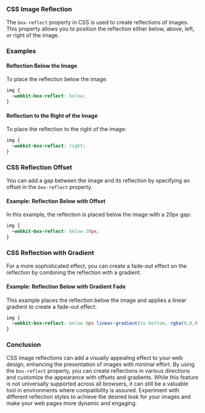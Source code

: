 ### CSS Image Reflection
The `box-reflect` property in CSS is used to create reflections of images. This property allows you to position the reflection either below, above, left, or right of the image.

### Examples

#### Reflection Below the Image

To place the reflection below the image:

```css
img {
  -webkit-box-reflect: below;
}
```

#### Reflection to the Right of the Image

To place the reflection to the right of the image:

```css
img {
  -webkit-box-reflect: right;
}
```

### CSS Reflection Offset

You can add a gap between the image and its reflection by specifying an offset in the `box-reflect` property.

#### Example: Reflection Below with Offset

In this example, the reflection is placed below the image with a 20px gap:

```css
img {
  -webkit-box-reflect: below 20px;
}
```

### CSS Reflection with Gradient

For a more sophisticated effect, you can create a fade-out effect on the reflection by combining the reflection with a gradient.

#### Example: Reflection Below with Gradient Fade

This example places the reflection below the image and applies a linear gradient to create a fade-out effect:

```css
img {
  -webkit-box-reflect: below 0px linear-gradient(to bottom, rgba(0,0,0,0.0), rgba(0,0,0,0.4));
}
```

### Conclusion

CSS image reflections can add a visually appealing effect to your web design, enhancing the presentation of images with minimal effort. By using the `box-reflect` property, you can create reflections in various directions and customize the appearance with offsets and gradients. While this feature is not universally supported across all browsers, it can still be a valuable tool in environments where compatibility is assured. Experiment with different reflection styles to achieve the desired look for your images and make your web pages more dynamic and engaging.

